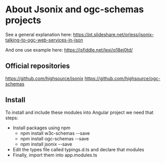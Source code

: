# About Jsonix and ogc-schemas projects

See a general explanation here:
https://pt.slideshare.net/orless/jsonix-talking-to-ogc-web-services-in-json

And one use example here:
https://jsfiddle.net/lexi/q18ej0td/

## Official repositories

https://github.com/highsource/jsonix
https://github.com/highsource/ogc-schemas


## Install

To install and include these modules into Angular project we need that steps:

- Install packages using npm
    - npm install w3c-schemas --save
    - npm install ogc-schemas --save
    - npm install jsonix --save
- Edit the types file called typings.d.ts and declare that modules
- Finally, import them into app.modules.ts